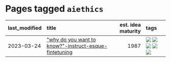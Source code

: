 # Pages tagged `aiethics`

|last_modified|title|est. idea maturity|tags
|:---|:---|---:|:---|
|2023-03-24|["why do you want to know?"-instruct-esque-fintetuning](../whydoyouwantoknow.md)|1987|[![](https://img.shields.io/badge/tag-aiethics-fe76cf)](../tags/aiethics.md) [![](https://img.shields.io/badge/tag-alignment-ebbec3)](../tags/alignment.md) [![](https://img.shields.io/badge/tag-dialogue-8fb3d)](../tags/dialogue.md) [![](https://img.shields.io/badge/tag-models-8a140)](../tags/models.md) [![](https://img.shields.io/badge/tag-wip-6a156e)](../tags/wip.md)|